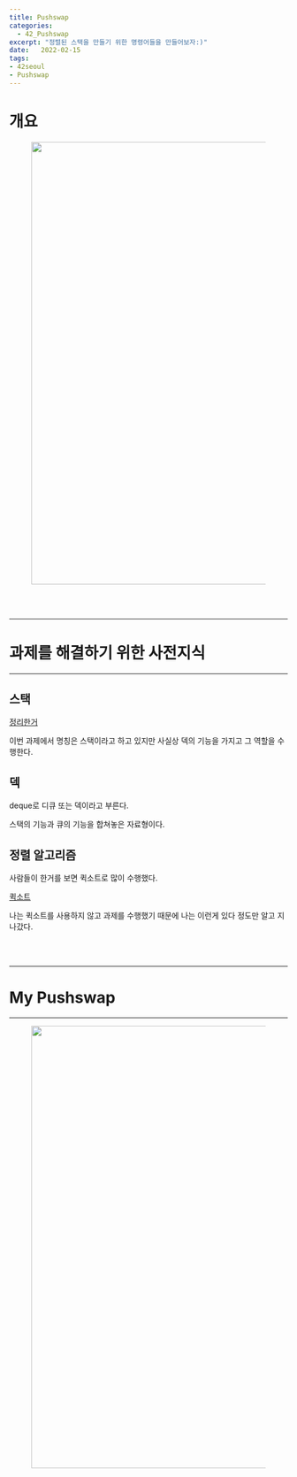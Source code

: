 ```yaml
---
title: Pushswap
categories: 
  - 42_Pushswap
excerpt: "정렬된 스택을 만들기 위한 명령어들을 만들어보자:)"
date:   2022-02-15
tags:
- 42seoul
- Pushswap
---
```


# 개요



<figure>
	<a href="https://user-images.githubusercontent.com/79088896/154195864-e8460eef-9338-4658-ab71-4d88db5a658a.gif">
		<img src="https://user-images.githubusercontent.com/79088896/154195864-e8460eef-9338-4658-ab71-4d88db5a658a.gif"  width="800px;">
	</a>
</figure>


<br />
<br />

---

# 과제를 해결하기 위한 사전지식

---

## 스택

[정리한거](https://dq-qqq.github.io/datastructure/2021/10/10/stack/)

이번 과제에서 명칭은 스택이라고 하고 있지만 사실상 덱의 기능을 가지고 그 역할을 수행한다.

## 덱

deque로 디큐 또는 덱이라고 부른다.

스택의 기능과 큐의 기능을 합쳐놓은 자료형이다.

## 정렬 알고리즘

사람들이 한거를 보면 퀵소트로 많이 수행했다.

[퀵소트](https://ko.wikipedia.org/wiki/%ED%80%B5_%EC%A0%95%EB%A0%AC)

나는 퀵소트를 사용하지 않고 과제를 수행했기 때문에 나는 이런게 있다 정도만 알고 지나갔다.

<br />
<br />

---

# My Pushswap

---

<figure>
	<a href="https://user-images.githubusercontent.com/79088896/154197537-145d0051-cc9b-43b1-bc11-93068d6fb4d0.jpeg">
		<img src="https://user-images.githubusercontent.com/79088896/154197537-145d0051-cc9b-43b1-bc11-93068d6fb4d0.jpeg"  width="800px;">
	</a>
</figure>
